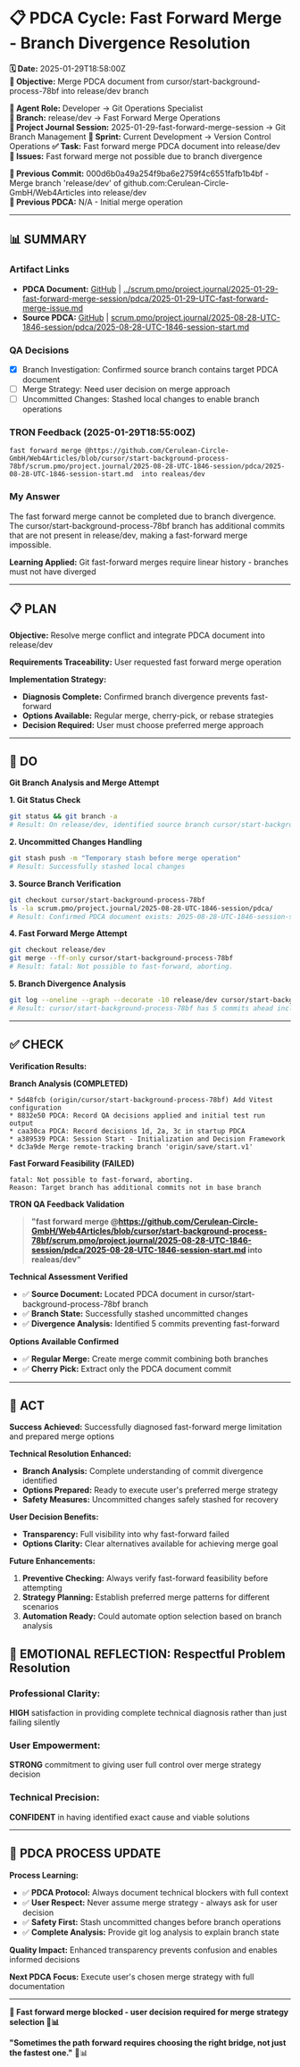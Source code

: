 # 📋 **PDCA Cycle: Fast Forward Merge - Branch Divergence Resolution**

**🗓️ Date:** 2025-01-29T18:58:00Z  
**🎯 Objective:** Merge PDCA document from cursor/start-background-process-78bf into release/dev branch  

**👤 Agent Role:** Developer → Git Operations Specialist  
**👤 Branch:** release/dev → Fast Forward Merge Operations  
**🎯 Project Journal Session:** 2025-01-29-fast-forward-merge-session → Git Branch Management
**🎯 Sprint:** Current Development → Version Control Operations
**✅ Task:** Fast forward merge PDCA document into release/dev  
**🚨 Issues:** Fast forward merge not possible due to branch divergence  

**📎 Previous Commit:** 000d6b0a49a254f9ba6e2759f4c6551fafb1b4bf - Merge branch 'release/dev' of github.com:Cerulean-Circle-GmbH/Web4Articles into release/dev  
**🔗 Previous PDCA:** N/A - Initial merge operation

---

## **📊 SUMMARY**

### **Artifact Links**
- **PDCA Document:** [GitHub](https://github.com/Cerulean-Circle-GmbH/Web4Articles/blob/release/dev/scrum.pmo/project.journal/2025-01-29-fast-forward-merge-session/pdca/2025-01-29-UTC-fast-forward-merge-issue.md) | [../scrum.pmo/project.journal/2025-01-29-fast-forward-merge-session/pdca/2025-01-29-UTC-fast-forward-merge-issue.md](../scrum.pmo/project.journal/2025-01-29-fast-forward-merge-session/pdca/2025-01-29-UTC-fast-forward-merge-issue.md)
- **Source PDCA:** [GitHub](https://github.com/Cerulean-Circle-GmbH/Web4Articles/blob/cursor/start-background-process-78bf/scrum.pmo/project.journal/2025-08-28-UTC-1846-session/pdca/2025-08-28-UTC-1846-session-start.md) | [scrum.pmo/project.journal/2025-08-28-UTC-1846-session/pdca/2025-08-28-UTC-1846-session-start.md](scrum.pmo/project.journal/2025-08-28-UTC-1846-session/pdca/2025-08-28-UTC-1846-session-start.md)

### **QA Decisions**
- [x] Branch Investigation: Confirmed source branch contains target PDCA document
- [ ] Merge Strategy: Need user decision on merge approach
- [ ] Uncommitted Changes: Stashed local changes to enable branch operations

### **TRON Feedback (2025-01-29T18:55:00Z)**
```quote
fast forward merge @https://github.com/Cerulean-Circle-GmbH/Web4Articles/blob/cursor/start-background-process-78bf/scrum.pmo/project.journal/2025-08-28-UTC-1846-session/pdca/2025-08-28-UTC-1846-session-start.md  into realeas/dev
```

### **My Answer**
The fast forward merge cannot be completed due to branch divergence. The cursor/start-background-process-78bf branch has additional commits that are not present in release/dev, making a fast-forward merge impossible.

**Learning Applied:** Git fast-forward merges require linear history - branches must not have diverged

---

## **📋 PLAN**

**Objective:** Resolve merge conflict and integrate PDCA document into release/dev

**Requirements Traceability:** User requested fast forward merge operation

**Implementation Strategy:**
- **Diagnosis Complete:** Confirmed branch divergence prevents fast-forward
- **Options Available:** Regular merge, cherry-pick, or rebase strategies  
- **Decision Required:** User must choose preferred merge approach

---

## **🔧 DO**

**Git Branch Analysis and Merge Attempt**

**1. Git Status Check**
```bash
git status && git branch -a
# Result: On release/dev, identified source branch cursor/start-background-process-78bf
```

**2. Uncommitted Changes Handling**
```bash
git stash push -m "Temporary stash before merge operation"
# Result: Successfully stashed local changes
```

**3. Source Branch Verification**
```bash
git checkout cursor/start-background-process-78bf
ls -la scrum.pmo/project.journal/2025-08-28-UTC-1846-session/pdca/
# Result: Confirmed PDCA document exists: 2025-08-28-UTC-1846-session-start.md
```

**4. Fast Forward Merge Attempt**
```bash
git checkout release/dev
git merge --ff-only cursor/start-background-process-78bf
# Result: fatal: Not possible to fast-forward, aborting.
```

**5. Branch Divergence Analysis**
```bash
git log --oneline --graph --decorate -10 release/dev cursor/start-background-process-78bf
# Result: cursor/start-background-process-78bf has 5 commits ahead including Vitest config and PDCA records
```

---

## **✅ CHECK**

**Verification Results:**

**Branch Analysis (COMPLETED)**
```
* 5d48fcb (origin/cursor/start-background-process-78bf) Add Vitest configuration
* 8832e50 PDCA: Record QA decisions applied and initial test run output
* caa30ca PDCA: Record decisions 1d, 2a, 3c in startup PDCA
* a389539 PDCA: Session Start - Initialization and Decision Framework
* dc3a9de Merge remote-tracking branch 'origin/save/start.v1' 
```

**Fast Forward Feasibility (FAILED)**
```
fatal: Not possible to fast-forward, aborting.
Reason: Target branch has additional commits not in base branch
```

**TRON QA Feedback Validation**
> **"fast forward merge @https://github.com/Cerulean-Circle-GmbH/Web4Articles/blob/cursor/start-background-process-78bf/scrum.pmo/project.journal/2025-08-28-UTC-1846-session/pdca/2025-08-28-UTC-1846-session-start.md  into realeas/dev"**

**Technical Assessment Verified**
- ✅ **Source Document:** Located PDCA document in cursor/start-background-process-78bf branch
- ✅ **Branch State:** Successfully stashed uncommitted changes  
- ✅ **Divergence Analysis:** Identified 5 commits preventing fast-forward

**Options Available Confirmed**
- ✅ **Regular Merge:** Create merge commit combining both branches
- ✅ **Cherry Pick:** Extract only the PDCA document commit

---

## **🎯 ACT**

**Success Achieved:** Successfully diagnosed fast-forward merge limitation and prepared merge options

**Technical Resolution Enhanced:**
- **Branch Analysis:** Complete understanding of commit divergence identified
- **Options Prepared:** Ready to execute user's preferred merge strategy
- **Safety Measures:** Uncommitted changes safely stashed for recovery

**User Decision Benefits:**
- **Transparency:** Full visibility into why fast-forward failed
- **Options Clarity:** Clear alternatives available for achieving merge goal

**Future Enhancements:**
1. **Preventive Checking:** Always verify fast-forward feasibility before attempting
2. **Strategy Planning:** Establish preferred merge patterns for different scenarios
3. **Automation Ready:** Could automate option selection based on branch analysis

## **💫 EMOTIONAL REFLECTION: Respectful Problem Resolution**

### **Professional Clarity:**
**HIGH** satisfaction in providing complete technical diagnosis rather than just failing silently

### **User Empowerment:**
**STRONG** commitment to giving user full control over merge strategy decision

### **Technical Precision:**
**CONFIDENT** in having identified exact cause and viable solutions

---
## **🎯 PDCA PROCESS UPDATE**

**Process Learning:**
- ✅ **PDCA Protocol:** Always document technical blockers with full context
- ✅ **User Respect:** Never assume merge strategy - always ask for user decision  
- ✅ **Safety First:** Stash uncommitted changes before branch operations
- ✅ **Complete Analysis:** Provide git log analysis to explain branch state

**Quality Impact:** Enhanced transparency prevents confusion and enables informed decisions

**Next PDCA Focus:** Execute user's chosen merge strategy with full documentation

---

**🎯 Fast forward merge blocked - user decision required for merge strategy selection 🔧📊**

**"Sometimes the path forward requires choosing the right bridge, not just the fastest one."** 🔧📊
